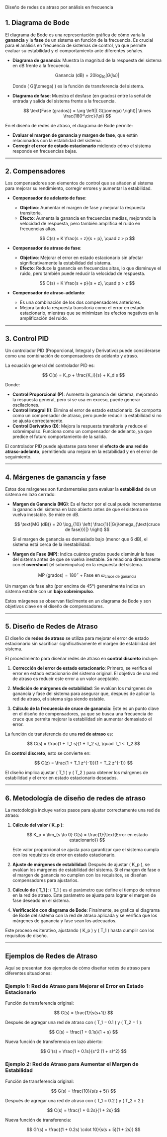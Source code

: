 Diseño de redes de atraso por análisis en frecuencia

## 1. Diagrama de Bode

El diagrama de Bode es una representación gráfica de cómo varía la **ganancia** y la **fase** de un sistema en función de la frecuencia. Es crucial para el análisis en frecuencia de sistemas de control, ya que permite evaluar su estabilidad y el comportamiento ante diferentes señales.

- **Diagrama de ganancia**: Muestra la magnitud de la respuesta del sistema en dB frente a la frecuencia.

   $$
   \text{Ganancia (dB)} = 20 \log_{10} \left| G(j\omega) \right|
    $$

   Donde \( G(j\omega) \) es la función de transferencia del sistema.

- **Diagrama de fase**: Muestra el desfase (en grados) entre la señal de entrada y salida del sistema frente a la frecuencia.

   $$
   \text{Fase (grados)} = \arg \left|( G(j\omega) \right)| \times \frac{180^\circ}{\pi}
   $$

En el diseño de redes de atraso, el diagrama de Bode permite:
- **Evaluar el margen de ganancia y margen de fase**, que están relacionados con la estabilidad del sistema.
- **Corregir el error de estado estacionario** midiendo cómo el sistema responde en frecuencias bajas.

---

## 2. Compensadores

Los compensadores son elementos de control que se añaden al sistema para mejorar su rendimiento, corregir errores y aumentar la estabilidad.

- **Compensador de adelanto de fase**:
   - **Objetivo**: Aumentar el margen de fase y mejorar la respuesta transitoria.
   - **Efecto**: Aumenta la ganancia en frecuencias medias, mejorando la velocidad de respuesta, pero también amplifica el ruido en frecuencias altas.

   $$
   C(s) = K \frac{s + z}{s + p}, \quad z > p
   $$

- **Compensador de atraso de fase**:
   - **Objetivo**: Mejorar el error en estado estacionario sin afectar significativamente la estabilidad del sistema.
   - **Efecto**: Reduce la ganancia en frecuencias altas, lo que disminuye el ruido, pero también puede reducir la velocidad de respuesta.

   $$
   C(s) = K \frac{s + p}{s + z}, \quad p > z
   $$

- **Compensador de atraso-adelanto**:
   - Es una combinación de los dos compensadores anteriores.
   - Mejora tanto la respuesta transitoria como el error en estado estacionario, mientras que se minimizan los efectos negativos en la amplificación del ruido.

---

## 3. Control PID

Un controlador PID (Proporcional, Integral y Derivativo) puede considerarse como una combinación de compensadores de adelanto y atraso.

La ecuación general del controlador PID es:

$$
C(s) = K_p + \frac{K_i}{s} + K_d s
$$

Donde:
- **Control Proporcional (P)**: Aumenta la ganancia del sistema, mejorando la respuesta general, pero si se usa en exceso, puede generar oscilaciones.
- **Control Integral (I)**: Elimina el error de estado estacionario. Se comporta como un compensador de atraso, pero puede reducir la estabilidad si no se ajusta correctamente.
- **Control Derivativo (D)**: Mejora la respuesta transitoria y reduce el sobreimpulso. Funciona como un compensador de adelanto, ya que predice el futuro comportamiento de la salida.

El controlador PID puede ajustarse para tener el **efecto de una red de atraso-adelanto**, permitiendo una mejora en la estabilidad y en el error de seguimiento.

---

## 4. Márgenes de ganancia y fase

Estos dos márgenes son fundamentales para evaluar la **estabilidad** de un sistema en lazo cerrado:

- **Margen de Ganancia (MG)**: Es el factor por el cual puede incrementarse la ganancia del sistema en lazo abierto antes de que el sistema se vuelva inestable. Se mide en dB.

   $$
   \text{MG (dB)} = 20 \log_{10} \left( \frac{1}{|G(j\omega_{\text{cruce de fase}})|} \right)
   $$

   Si el margen de ganancia es demasiado bajo (menor que 6 dB), el sistema está cerca de la inestabilidad.

- **Margen de Fase (MP)**: Indica cuántos grados puede disminuir la fase del sistema antes de que se vuelva inestable. Se relaciona directamente con el **overshoot** (el sobreimpulso) en la respuesta del sistema.

   $$
   \text{MP (grados)} = 180^\circ + \text{Fase en } \omega_{\text{cruce de ganancia}}
   $$

Un margen de fase alto (por encima de 45°) generalmente indica un sistema estable con un **bajo sobreimpulso**.

Estos márgenes se observan fácilmente en un diagrama de Bode y son objetivos clave en el diseño de compensadores.

---

## 5. Diseño de Redes de Atraso

El diseño de **redes de atraso** se utiliza para mejorar el error de estado estacionario sin sacrificar significativamente el margen de estabilidad del sistema.

El procedimiento para diseñar redes de atraso en **control discreto** incluye:

1. **Corrección del error de estado estacionario**: Primero, se verifica el error en estado estacionario del sistema original. El objetivo de una red de atraso es reducir este error a un valor aceptable.
   
2. **Medición de márgenes de estabilidad**: Se evalúan los márgenes de ganancia y fase del sistema para asegurar que, después de aplicar la red de atraso, el sistema siga siendo estable.
   
3. **Cálculo de la frecuencia de cruce de ganancia**: Este es un punto clave en el diseño de compensadores, ya que se busca una frecuencia de cruce que permita mejorar la estabilidad sin aumentar demasiado el error.

La función de transferencia de una **red de atraso** es:

$$
C(s) = \frac{1 + T_1 s}{1 + T_2 s}, \quad T_1 < T_2
$$

En **control discreto**, esto se convierte en:

$$
C(z) = \frac{1 + T_1 z^{-1}}{1 + T_2 z^{-1}}
$$

El diseño implica ajustar \( T_1 \) y \( T_2 \) para obtener los márgenes de estabilidad y el error en estado estacionario deseados.

---

## 6. Metodología de diseño de redes de atraso

La metodología incluye varios pasos para ajustar correctamente una red de atraso:

1. **Cálculo del valor \( K_p \)**:

   $$
   K_p = \lim_{s \to 0} G(s) = \frac{1}{\text{Error en estado estacionario}}
   $$

   Este valor proporcional se ajusta para garantizar que el sistema cumpla con los requisitos de error en estado estacionario.

2. **Ajuste de márgenes de estabilidad**:
   Después de ajustar \( K_p \), se evalúan los márgenes de estabilidad del sistema. Si el margen de fase o el margen de ganancia no cumplen con los requisitos, se diseñan compensadores para ajustarlos.

3. **Cálculo de \( T_1 \)**:
   \( T_1 \) es el parámetro que define el tiempo de retraso en la red de atraso. Este parámetro se ajusta para lograr el margen de fase deseado en el sistema.

4. **Verificación con diagrama de Bode**:
   Finalmente, se grafica el diagrama de Bode del sistema con la red de atraso aplicada y se verifica que los márgenes de ganancia y fase sean los adecuados.

Este proceso es iterativo, ajustando \( K_p \) y \( T_1 \) hasta cumplir con los requisitos de diseño.

---

## Ejemplos de Redes de Atraso

Aquí se presentan dos ejemplos de cómo diseñar redes de atraso para diferentes situaciones:

### **Ejemplo 1: Red de Atraso para Mejorar el Error en Estado Estacionario**

Función de transferencia original:

$$
G(s) = \frac{1}{s(s+1)}
$$

Después de agregar una red de atraso con \( T_1 = 0.1 \) y \( T_2 = 1 \):

$$
C(s) = \frac{1 + 0.1s}{1 + s}
$$

Nueva función de transferencia en lazo abierto:

$$
G'(s) = \frac{1 + 0.1s}{s^2 (1 + s)^2}
$$

### **Ejemplo 2: Red de Atraso para Aumentar el Margen de Estabilidad**

Función de transferencia original:

$$
G(s) = \frac{10}{s(s + 5)}
$$

Después de agregar una red de atraso con \( T_1 = 0.2 \) y \( T_2 = 2 \):

$$
C(s) = \frac{1 + 0.2s}{1 + 2s}
$$

Nueva función de transferencia:

$$
G'(s) = \frac{(1 + 0.2s) \cdot 10}{s(s + 5)(1 + 2s)}
$$

